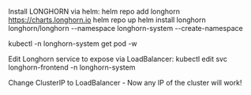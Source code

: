 Install LONGHORN via helm:
helm repo add longhorn https://charts.longhorn.io
helm repo up
helm install longhorn longhorn/longhorn --namespace longhorn-system --create-namespace

kubectl -n longhorn-system get pod -w

Edit Longhorn service to expose via LoadBalancer:
kubectl edit svc longhorn-frontend -n longhorn-system

Change ClusterIP to LoadBalancer - Now any IP of the cluster will work!
